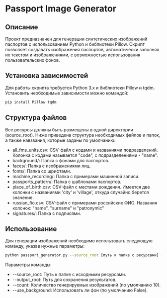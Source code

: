 # Passport Image Generator

## Описание
Проект предназначен для генерации синтетических изображений паспортов с использованием Python и библиотеки Pillow. Скрипт позволяет создавать изображения паспортов, автоматически заполняя их текстом и изображениями, с возможностью использования пользовательских фонов.

## Установка зависимостей
Для работы скрипта требуется Python 3.x и библиотеки Pillow и tqdm. Установить необходимые зависимости можно командой:
```bash
pip install Pillow tqdm
```

## Структура файлов
Все ресурсы должны быть размещены в одной директории (source_root). Ниже приведена структура необходимых файлов и папок, а также навзвания, которые заданы по умолчанию:

+ all_fms_units.csv: CSV-файл с кодами и названиями подразделений. Колонка с кодами называется "code", c подразделениями - "name".
+ background/: Папка с фонами для паспортов.
+ faces/: Папка с изображениями лиц.
+ fonts/: Папка со шрифтами.
+ machine_recording/: Папка с примерами машинной записи.
+ passports_pattern/: Папка с шаблонами паспортов.
+ place_of_birth.csv: CSV-файл с местами рождения. Имеется две колонки с названиями 'city' и 'village', откуда случайно берется значение.
+ russian_fio.csv: CSV-файл с примерами российских ФИО. Названия колонок: "name", "surname" и "patronymic"
+ signatures/: Папка с подписями.

## Использование
Для генерации изображений необходимо использовать следующую команду, указав нужные параметры:

```bash
python passport_generator.py --source_root [путь к папке с ресурсами] --output_root [путь к папке для сохранения] --count [количество генераций] --use_background [True/False]
```
Параметры команды:
+ --source_root: Путь к папке с исходными ресурсами.
+ --output_root: Путь для сохранения результатов.
+ --count: Количество генерируемых изображений (по умолчанию 10).
+ --use_background: Использовать ли фон (по умолчанию False).
